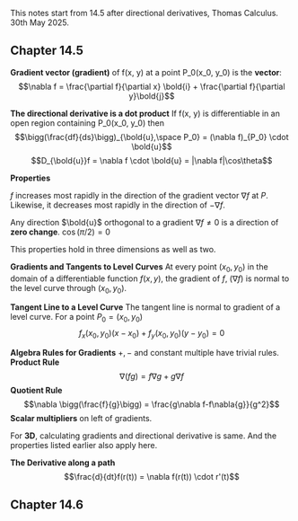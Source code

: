 This notes start from 14.5 after directional derivatives, Thomas Calculus.
 30th May 2025.
 
Chapter 14.5
---
**Gradient vector (gradient)** of f(x, y) at a point P_0(x_0, y_0) is the **vector**:
$$\nabla f = \frac{\partial f}{\partial x} \bold{i} + \frac{\partial f}{\partial y}\bold{j}$$

**The directional derivative is a dot product**
If f(x, y) is differentiable in an open region containing P_0(x_0, y_0) then
$$\bigg(\frac{df}{ds}\bigg)_{\bold{u},\space P_0} = (\nabla f)_{P_0} \cdot \bold{u}$$
$$D_{\bold{u}}f = \nabla f \cdot \bold{u} = |\nabla f|\cos\theta$$

**Properties**

$f$ increases most rapidly in the direction of the gradient vector $\nabla f$ at $P$. Likewise, it decreases most rapidly in the direction of $-\nabla f$. 

Any direction $\bold{u}$ orthogonal to a gradient $\nabla f \neq0$ is a direction of **zero change**. $\cos(\pi/2)= 0$

This properties hold in three dimensions as well as two.

**Gradients and Tangents to Level Curves**
At every point $(x_0, y_0)$ in the domain of a differentiable function $f(x,y)$, the gradient of $f$, $(\nabla f)$ is normal to the level curve through $(x_0, y_0)$.

**Tangent Line to a Level Curve**
The tangent line is normal to gradient of a level curve.
For a point $P_0 = (x_0, y_0)$
$$ f_x(x_0,y_0)(x - x_0) + f_y(x_0, y_0)(y - y_0) = 0$$

**Algebra Rules for Gradients**
$+, -$ and constant multiple have trivial rules.
**Product Rule**
$$\nabla (fg) = f\nabla g + g\nabla f$$**Quotient Rule**
$$\nabla \bigg(\frac{f}{g}\bigg) = \frac{g\nabla f-f\nabla{g}}{g^2}$$
**Scalar multipliers** on left of gradients.

For **3D**, calculating gradients and directional derivative is same. And the properties listed earlier also apply here.

**The Derivative along a path**
$$\frac{d}{dt}f(r(t)) = \nabla f(r(t)) \cdot r'(t)$$

**Chapter 14.6**
---




<!--stackedit_data:
eyJoaXN0b3J5IjpbLTE0MTI3ODY1NTNdfQ==
-->